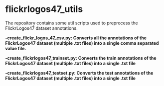 # flickrlogos47_utils
The repository contains some util scripts used to preprocess the FlickrLogos47 dataset annotations.

**-create_flickr_logos_47_csv.py: Converts all the annotations of the FlickrLogos47 dataset (multiple .txt files) into a single comma separated value file.**

**-create_flickrlogos47_trainset.py: Converts the train annotations of the FlickrLogos47 dataset (multiple .txt files) into a single .txt file**

**-create_flickrlogos47_testset.py: Converts the test annotations of the FlickrLogos47 dataset (multiple .txt files) into a single .txt file**
